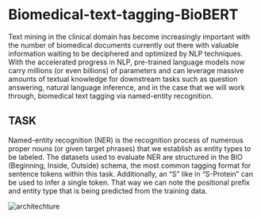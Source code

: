 # Biomedical-text-tagging-BioBERT

Text mining in the clinical domain has become increasingly important with the number of biomedical documents currently out there with valuable information waiting to be deciphered and optimized by NLP techniques. With the accelerated progress in NLP, pre-trained language models now carry millions (or even billions) of parameters and can leverage massive amounts of textual knowledge for downstream tasks such as question answering, natural language inference, and in the case that we will work through, biomedical text tagging via named-entity recognition.

## TASK
Named-entity recognition (NER) is the recognition process of numerous proper nouns (or given target phrases) that we establish as entity types to be labeled. The datasets used to evaluate NER are structured in the BIO (Beginning, Inside, Outside) schema, the most common tagging format for sentence tokens within this task. Additionally, an “S” like in “S-Protein” can be used to infer a single token. That way we can note the positional prefix and entity type that is being predicted from the training data.

![architechture](https://github.com/rishabhindoria25/Biomedical-text-tagging-biobert/assets/113393377/853e2dbc-407d-4648-98ae-c5cbd53c2acc)

